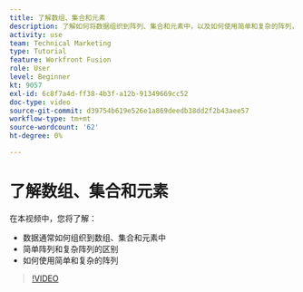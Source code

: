 ```yaml
---
title: 了解数组、集合和元素
description: 了解如何将数据组织到阵列、集合和元素中，以及如何使用简单和复杂的阵列，请参见 [!DNL Adobe Workfront Fusion].
activity: use
team: Technical Marketing
type: Tutorial
feature: Workfront Fusion
role: User
level: Beginner
kt: 9057
exl-id: 6c8f7a4d-ff38-4b3f-a12b-91349669cc52
doc-type: video
source-git-commit: d39754b619e526e1a869deedb38dd2f2b43aee57
workflow-type: tm+mt
source-wordcount: '62'
ht-degree: 0%

---
```


# 了解数组、集合和元素

在本视频中，您将了解：

* 数据通常如何组织到数组、集合和元素中
* 简单阵列和复杂阵列的区别
* 如何使用简单和复杂的阵列

>[!VIDEO](https://video.tv.adobe.com/v/335298/?quality=12)
